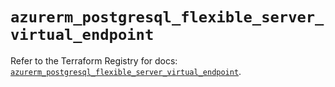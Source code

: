 # `azurerm_postgresql_flexible_server_virtual_endpoint`

Refer to the Terraform Registry for docs: [`azurerm_postgresql_flexible_server_virtual_endpoint`](https://registry.terraform.io/providers/hashicorp/azurerm/4.38.1/docs/resources/postgresql_flexible_server_virtual_endpoint).
